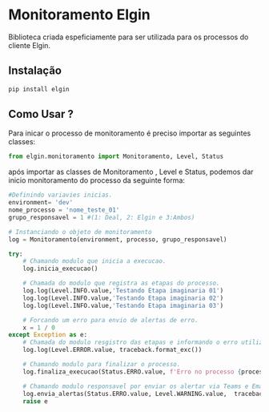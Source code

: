 # Monitoramento Elgin

Biblioteca criada espeficiamente para ser utilizada para os processos do cliente Elgin.

## Instalação

```bash
pip install elgin
```

## Como Usar ?

Para inicar o processo de monitoramento é preciso importar as seguintes classes:

```python
from elgin.monitoramento import Monitoramento, Level, Status
```

após importar as classes de Monitoramento , Level e Status, podemos dar inicio monitoramento do processo da seguinte forma:

```python
#Definindo variavies inicias. 
environment= 'dev'
nome_processo = 'nome_teste_01'
grupo_responsavel = 1 #(1: Deal, 2: Elgin e 3:Ambos)

# Instanciando o objeto de monitoramento
log = Monitoramento(environment, processo, grupo_responsavel)

try:
    # Chamando modulo que inicia a execucao.
    log.inicia_execucao()

    # Chamada do modulo que registra as etapas do processo.
    log.log(Level.INFO.value,'Testando Etapa imaginaria 01')
    log.log(Level.INFO.value,'Testando Etapa imaginaria 02')
    log.log(Level.INFO.value,'Testando Etapa imaginaria 03')

    # Forcando um erro para envio de alertas de erro.
    x = 1 / 0
except Exception as e:
    # Chamada do modulo resgistro das etapas e informando o erro utilizando a lib "traceback"
    log.log(Level.ERROR.value, traceback.format_exc())

    # Chamando modulo para finalizar o processo.
    log.finaliza_execucao(Status.ERRO.value, f'Erro no processo {processo}, verificar tabela de log.')

    # Chamando modulo responsavel por enviar os alertar via Teams e Email para os responsaveis.
    log.envia_alertas(Status.ERRO.value, Level.WARNING.value,  traceback.format_exc())
    raise e
```
